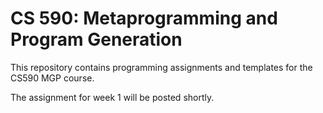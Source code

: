 CS 590: Metaprogramming and Program Generation
==============================================

This repository contains programming assignments
and templates for the CS590 MGP course.

The assignment for week 1 will be posted shortly.